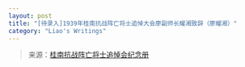 ```yaml
---
layout: post
title: "[待录入]1939年桂南抗战阵亡将士追悼大会廖副师长耀湘致辞（廖耀湘）"
category: "Liao's Writings"
---
```


> 来源：[桂南抗战阵亡将士追悼会纪念册](https://www.modernhistory.org.cn/#/Detailedreading?fileCode=0001_ts_31061298&treeId=223204418&uniqTag&dirCode=f8d48f43bf404825aecd7420eaf12a77&bzId&qkTitle&imageUrl=https%3A%2F%2Fiiif.modernhistory.org.cn%2Fiiif%2F2%2F0001_ts_31061298%252F0001_ts_31061298_00129.jpg&contUrl=https%3A%2F%2Fkrwxk-prod.oss-cn-beijing.aliyuncs.com%2F0001_ts_31061298%2F0001_ts_31061298.json)